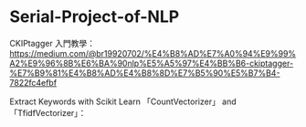 # Serial-Project-of-NLP

CKIPtagger 入門教學：https://medium.com/@br19920702/%E4%B8%AD%E7%A0%94%E9%99%A2%E9%96%8B%E6%BA%90nlp%E5%A5%97%E4%BB%B6-ckiptagger-%E7%B9%81%E4%B8%AD%E4%B8%8D%E7%B5%90%E5%B7%B4-7822fc4efbf

Extract Keywords with Scikit Learn 「CountVectorizer」 and 「TfidfVectorizer」：
